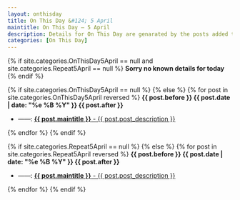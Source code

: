 ```yaml
---
layout: onthisday
title: On This Day &#124; 5 April
maintitle: On This Day — 5 April
description: Details for On This Day are genarated by the posts added to the website so the content is subject to changes/updates over time.
categories: [On This Day]
---
```


{% if site.categories.OnThisDay5April == null and site.categories.Repeat5April == null %}
<strong>Sorry no known details for today</strong>
{% endif %}

{% if site.categories.OnThisDay5April == null %}
{% else %}
{% for post in site.categories.OnThisDay5April reversed %}
<strong>{{ post.before }} {{ post.date | date: "%e %B %Y" }} {{ post.after }}</strong>
<ul>
<li> ——: <a href="{{ post.url }}"><strong>{{ post.maintitle }}</strong> - {{ post.post_description }}</a></li>
</ul>
{% endfor %}
{% endif %}

{% if site.categories.Repeat5April == null %}
{% else %}
{% for post in site.categories.Repeat5April reversed %}
<strong>{{ post.before }} {{ post.date | date: "%e %B %Y" }} {{ post.after }}</strong>
<ul>
<li> ——: <a href="{{ post.url }}"><strong>{{ post.maintitle }}</strong> - {{ post.post_description }}</a></li>
</ul>
{% endfor %}
{% endif %}
